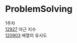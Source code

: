 # ProblemSolving

1주차  
[12927](https://school.programmers.co.kr/learn/courses/30/lessons/12927) 야근 지수  
[120903](https://school.programmers.co.kr/learn/courses/30/lessons/120903) 배열의 유사도  
